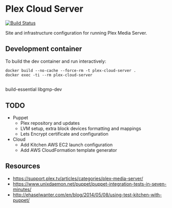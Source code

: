# Plex Cloud Server
[![Build Status](https://travis-ci.com/jaysphoto/plex-cloud-server.svg?branch=master)](https://travis-ci.com/jaysphoto/plex-cloud-server)

Site and infrastructure configuration for running Plex Media Server.

## Development container

To build the dev container and run interactively:
```
docker build --no-cache --force-rm -t plex-cloud-server .
docker exec -ti --rm plex-cloud-server
```

##
build-essential libgmp-dev

## TODO

- Puppet
  - Plex repository and updates
  - LVM setup, extra block devices formatting and mappings
  - Lets Encrypt certificate and configuration
- Cloud
  - Add Kitchen AWS EC2 launch configuration
  - Add AWS CloudFormation template generator

## Resources

- https://support.plex.tv/articles/categories/plex-media-server/
- https://www.unixdaemon.net/puppet/puppet-integration-tests-in-seven-minutes/
- http://ehaselwanter.com/en/blog/2014/05/08/using-test-kitchen-with-puppet/
